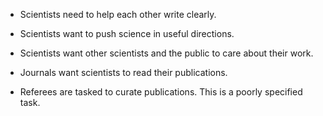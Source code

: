 * Scientists need to help each other write clearly.

* Scientists want to push science in useful directions.

* Scientists want other scientists and the public to care about their work.

* Journals want scientists to read their publications.

* Referees are tasked to curate publications.
This is a poorly specified task.

